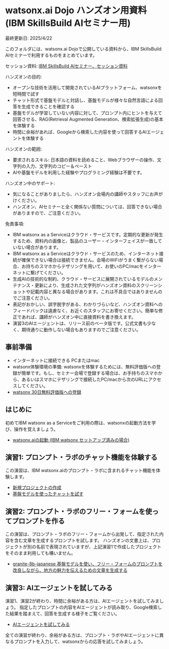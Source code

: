 # watsonx.ai Dojo ハンズオン用資料 (IBM SkillsBuild AIセミナー用) 
最終更新日: 2025/4/22

このフォルダには、watsonx.ai Dojoで公開している資料から、IBM SkillsBuild AIセミナーで利用するものをまとめています。

セッション資料: [IBM SkillsBuild AIセミナー、セッション資料](https://speakerdeck.com/oniak3ibm/ibm-skillsbuild-ai-seminar-handson-intro)

ハンズオンの目的:
* オープンな技術を活用して開発されているAIプラットフォーム、watsonxを短時間で試す
* チャット形式で基盤モデルと対話し、基盤モデルが様々な自然言語による回答を生成できることを確認する
* 基盤モデルが学習していない内容に対して、プロンプト内にヒントを与えて回答させる、RAG(Retrieval Augmented Generation、検索拡張生成)の基本を体験する
* 時間に余裕があれば、Googleから検索した内容を使って回答するAIエージェントを体験する

ハンズオンの範囲:
* 要求されるスキル: 日本語の資料を読めること、Webブラウザーの操作、文字列の入力、文字列のコピー＆ペースト
* AIや基盤モデルを利用した経験やプログラミング経験は不要です。

ハンズオン中のサポート:
* 気になることがありましたら、ハンズオン会場内の講師やスタッフにお声がけください。
* ハンズオン、AIセミナーと全く関係ない質問については、回答できない場合がありますので、ご注意ください。

免責事項: 
* IBM watsonx as a Serviceはクラウド・サービスです。定期的な更新が発生するため、資料内の画像と、製品のユーザー・インターフェイスが一致していない場合があります。
* IBM watsonx as a Serviceはクラウド・サービスのため、インターネット接続が確保できない場合は接続できません。会場のWiFiがうまく繋がらない場合、お持ちのスマホからテザリングを用いて、お使いのPC/macをインターネットに繋げてください。
* 生成AIの技術的な制約、クラウド・サービスに展開されているモデルのメンテナンス・更新により、生成された文字列がハンズオン資料のスクリーンショットや記載内容と異なる場合があります。これは不具合ではありませんのでご注意ください。
* 表記がおかしい、誤字脱字がある、わかりづらいなど、ハンズオン資料へのフィードバックは遠慮なく、お近くのスタッフにお寄せください。簡単な修正であれば、講師がハンズオン中に直接資料を書き換えます。
* 演習3のAIエージェントは、リリース前のベータ版です。公式文書も少なく、期待通りに動作しない場合もありますのでご注意ください。

## 事前準備
* インターネットに接続できる PCまたはmac
* watsonx体験環境の準備: watsonxを体験するためには、無料評価版への登録が簡単です。もし、セミナー会場で登録する場合は、お手持ちのスマホから、あるいはスマホにテザリングで接続したPC/macから次のURLにアクセスしてください。
* [watsonx 30日無料評価版への登録](https://jp-tok.dataplatform.cloud.ibm.com/registration/stepone?context=wx&preselect_region=true)

## はじめに
初めてIBM watsonx as a Serviceをご利用の際は、watsonxの起動方法を学び、操作を覚えましょう。
* [watsonx.aiの起動 (IBM watsonx セットアップ済みの場合)](https://github.com/IBM/japan-technology/blob/main/watsonx.ai/dojo/start/readme2.md "Launch watsonx directly")

## 演習1: プロンプト・ラボのチャット機能を体験する
この演習は、IBM watsonx.aiのプロンプト・ラボに含まれるチャット機能を体験します。
* [新規プロジェクトの作成](https://github.com/IBM/japan-technology/blob/main/watsonx.ai/dojo/create-new-project/readme.md "Create New Project")
* [基盤モデルを使ったチャットを試す](https://github.com/IBM/japan-technology/blob/main/watsonx.ai/dojo/02/01-chat-with-llm/readme.md "Chat with LLM")

## 演習2: プロンプト・ラボのフリー・フォームを使ってプロンプトを作る
この演習は、プロンプト・ラボのフリー・フォームから出発して、指定された内容を含む文章を生成するプロンプトを試します。
ハンズオンの文書上は、プロジェクトが別の名前で表現されていますが、上記演習1で作成したプロジェクトをそのまま利用しても構いません。
* [granite-8b-japanese 基盤モデルを使い、フリー・フォームのプロンプトを改良しながら、地方の魅力を伝えるための文章を生成する](https://github.com/IBM/japan-technology/blob/main/watsonx.ai/dojo/03/01-simple-prompt/readme.md "Prompt Lab - freeform")

## 演習3: AIエージェントを試してみる
演習1、演習2が終わり、時間に余裕がある方は、AIエージェントを試してみましょう。
指定したプロンプトの内容をAIエージェントが読み取り、Google検索した結果を踏まえて、回答を生成する様子をご覧ください。
* [AIエージェントを試してみる](https://github.com/IBM/japan-technology/blob/main/watsonx.ai/dojo/07/readme.md)

全ての演習が終わり、余裕がある方は、プロンプト・ラボやAIエージェントに異なるプロンプトを入力して、watsonxからの応答を試してみましょう。

